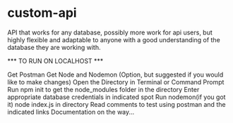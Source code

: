 # custom-api
API that works for any database, possibly more work for api users, but highly flexible and adaptable to anyone with a good
understanding of the database they are working with.

*** TO RUN ON LOCALHOST ***

Get Postman
Get Node and Nodemon (Option, but suggested if you would like to make changes)
Open the Directory in Terminal or Command Prompt
Run npm init to get the node_modules folder in the directory
Enter appropriate database credentials in indicated spot
Run nodemon(if you got it) node index.js in directory
Read comments to test using postman and the indicated links
Documentation on the way...
